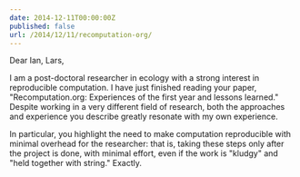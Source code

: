 ```yaml
---
date: 2014-12-11T00:00:00Z
published: false
url: /2014/12/11/recomputation-org/
---
```


Dear Ian, Lars, 

I am a post-doctoral researcher in ecology with a strong interest in reproducible computation. I have just finished reading your paper, "Recomputation.org: Experiences of the first year and lessons learned." Despite working in a very different field of research, both the approaches and experience you describe greatly resonate with my own experience.  

In particular, you highlight the need to make computation reproducible with minimal overhead for the researcher: that is, taking these steps only after the project is done, with minimal effort, even if the work is "kludgy" and "held together with string."  Exactly.  